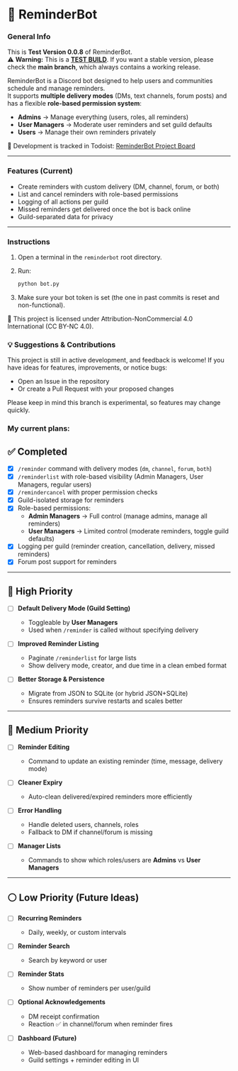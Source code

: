 # 📌 ReminderBot

### General Info
This is **Test Version 0.0.8** of ReminderBot.  
⚠️ **Warning:** This is a <ins>**TEST BUILD**</ins>. If you want a stable version, please check the **main branch**, which always contains a working release.  

ReminderBot is a Discord bot designed to help users and communities schedule and manage reminders.  
It supports **multiple delivery modes** (DMs, text channels, forum posts) and has a flexible **role-based permission system**:  
- **Admins** → Manage everything (users, roles, all reminders)  
- **User Managers** → Moderate user reminders and set guild defaults  
- **Users** → Manage their own reminders privately  

🔗 Development is tracked in Todoist: [ReminderBot Project Board](https://app.todoist.com/app/task/reminderbot-totallity-6crrqjjG8v8xpXhp)  

---

### Features (Current)
- Create reminders with custom delivery (DM, channel, forum, or both)  
- List and cancel reminders with role-based permissions  
- Logging of all actions per guild  
- Missed reminders get delivered once the bot is back online  
- Guild-separated data for privacy

---

### Instructions
1. Open a terminal in the `reminderbot` root directory.  
2. Run:  

   ```bash
   python bot.py
3. Make sure your bot token is set (the one in past commits is reset and non-functional).

📜 This project is licensed under Attribution-NonCommercial 4.0 International (CC BY-NC 4.0).

### 💡 Suggestions & Contributions

This project is still in active development, and feedback is welcome!
If you have ideas for features, improvements, or notice bugs:
- Open an Issue in the repository
- Or create a Pull Request with your proposed changes

Please keep in mind this branch is experimental, so features may change quickly.

### My current plans:

## ✅ Completed
- [x] `/reminder` command with delivery modes (`dm`, `channel`, `forum`, `both`)  
- [x] `/reminderlist` with role-based visibility (Admin Managers, User Managers, regular users)  
- [x] `/remindercancel` with proper permission checks  
- [x] Guild-isolated storage for reminders  
- [x] Role-based permissions:
  - **Admin Managers** → Full control (manage admins, manage all reminders)  
  - **User Managers** → Limited control (moderate reminders, toggle guild defaults)  
- [x] Logging per guild (reminder creation, cancellation, delivery, missed reminders)  
- [x] Forum post support for reminders  

---

## 🔹 High Priority
- [ ] **Default Delivery Mode (Guild Setting)**  
  - Toggleable by **User Managers**  
  - Used when `/reminder` is called without specifying delivery  

- [ ] **Improved Reminder Listing**  
  - Paginate `/reminderlist` for large lists  
  - Show delivery mode, creator, and due time in a clean embed format  

- [ ] **Better Storage & Persistence**  
  - Migrate from JSON to SQLite (or hybrid JSON+SQLite)  
  - Ensures reminders survive restarts and scales better  

---

## 🔸 Medium Priority
- [ ] **Reminder Editing**  
  - Command to update an existing reminder (time, message, delivery mode)  

- [ ] **Cleaner Expiry**  
  - Auto-clean delivered/expired reminders more efficiently  

- [ ] **Error Handling**  
  - Handle deleted users, channels, roles  
  - Fallback to DM if channel/forum is missing  

- [ ] **Manager Lists**  
  - Commands to show which roles/users are **Admins** vs **User Managers**  

---

## ⚪ Low Priority (Future Ideas)
- [ ] **Recurring Reminders**  
  - Daily, weekly, or custom intervals  

- [ ] **Reminder Search**  
  - Search by keyword or user  

- [ ] **Reminder Stats**  
  - Show number of reminders per user/guild  

- [ ] **Optional Acknowledgements**  
  - DM receipt confirmation  
  - Reaction ✅ in channel/forum when reminder fires  

- [ ] **Dashboard (Future)**  
  - Web-based dashboard for managing reminders  
  - Guild settings + reminder editing in UI  
